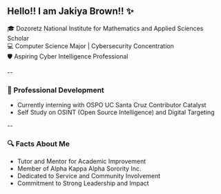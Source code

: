 ## Hello!! I am Jakiya Brown!! ✨

🎓 Dozoretz National Institute for Mathematics and Applied Sciences Scholar  
💻 Computer Science Major | Cybersecurity Concentration  
🛡️ Aspiring Cyber Intelligence Professional  

--  

### 💼 Professional Development  

   -  Currently interning with OSPO UC Santa Cruz Contributor Catalyst
   -  Self Study on OSINT (Open Source Intelligence) and Digital Targeting

-- 

### 🔍 Facts About Me  

   -  Tutor and Mentor for Academic Improvement
   -  Member of Alpha Kappa Alpha Sorority Inc.
   -  Dedicated to Service and Community Involvement
   -  Commitment to Strong Leadership and Impact
